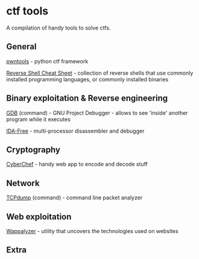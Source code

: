 # ctf tools
A compilation of handy tools to solve ctfs. 

## General
[pwntools](http://docs.pwntools.com/en/stable/) - python ctf framework

[Reverse Shell Cheat Sheet](https://highon.coffee/blog/reverse-shell-cheat-sheet/) - collection of reverse shells that use commonly installed programming languages, or commonly installed binaries



## Binary exploitation & Reverse engineering
[GDB](https://www.gnu.org/software/gdb/) (command) - GNU Project Debugger - allows to see 'inside' another program while it executes

[IDA-Free](https://www.hex-rays.com/products/ida/index.shtml) - multi-processor disassembler and debugger



## Cryptography
[CyberChef](https://github.com/gchq/CyberChef) - handy web app to encode and decode stuff



## Network
[TCPdump](https://www.tcpdump.org) (command) - command line packet analyzer



## Web exploitation
[Wappalyzer](https://www.wappalyzer.com) - utility that uncovers the technologies used on websites



## Extra


